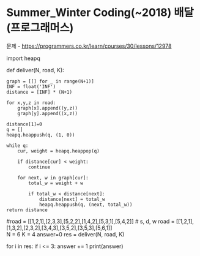 # Summer_Winter Coding(~2018) 배달 (프로그래머스)

문제 - https://programmers.co.kr/learn/courses/30/lessons/12978

import heapq

def deliver(N, road, K):
    
    graph = [[] for _ in range(N+1)]
    INF = float('INF')
    distance = [INF] * (N+1)     
    
    for x,y,z in road:
        graph[x].append((y,z))
        graph[y].append((x,z))

    distance[1]=0
    q = []
    heapq.heappush(q, (1, 0))
    
    while q:
        cur, weight = heapq.heappop(q)
        
        if distance[cur] < weight:
            continue
        
        for next, w in graph[cur]:
            total_w = weight + w
            
            if total_w < distance[next]:
                distance[next] = total_w
                heapq.heappush(q, (next, total_w))
    return distance


#road = [[1,2,1],[2,3,3],[5,2,2],[1,4,2],[5,3,1],[5,4,2]] # s, d, w
road = [[1,2,1],[1,3,2],[2,3,2],[3,4,3],[3,5,2],[3,5,3],[5,6,1]]    
N = 6
K = 4
answer=0
res = deliver(N, road, K)

for i in res:
    if i <= 3:
        answer += 1
print(answer)
